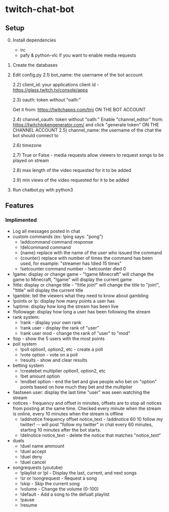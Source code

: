 # twitch-chat-bot

## Setup
0) Install dependencies
	- irc
	- pafy & python-vlc if you want to enable media requests
1) Create the databases
2) Edit config.py
	2.1) bot_name: the username of the bot account
	
	2.2) client_id: your applications client id - https://glass.twitch.tv/console/apps
	
	2.3) oauth: token without "oath:"
	
	Get it from: https://twitchapps.com/tmi ON THE BOT ACCOUNT
	
	2.4) channel_oauth: token without "oath:" Enable "channel_editor" from: https://twitchtokengenerator.com/ and click "generate token" ON THE CHANNEL ACCOUNT
	2.5) channel_name: the username of the chat the bot should connect to
	
	2.6) timezone
	
	2.7) True or False - media requests allow viewers to request songs to be played on stream
	
	2.8) max length of the video requested for it to be added
	
	2.9) min views of the video requested for it to be added
	
3) Run chatbot.py with python3

## Features

### Implimented

- Log all messages posted in chat
- custom commands (ex: !ping says: "pong")
	- !addcommand command response
	- !delcommand command
	- {name} replace with the name of the user who issued the command
	- {counter} replace with number of times the command has been used, for example: "streamer has !died 15 times"
	- !setcounter command number - !setcounter died 0
- !game: display or change game - "!game Minecraft" will change the game to Minecraft, "!game" will display the current game
- !title: display or change title - "!title join!" will change the title to "join!", "!title" will display the current title
- !gamble: tell the viewers what they need to know about gambling
- !points or !p: display how many points a user has
- !uptime: display how long the stream has been live
- !followage: display how long a user has been following the stream
- rank system:
	- !rank - display your own rank
	- !rank user - display the rank of "user"
	- !rank user mod - change the rank of "user" to "mod"
- !top - show the 5 users with the most points
- poll system
	- !poll option1, option2, etc - create a poll
	- !vote option - vote on a poll
	- !results - show and clear results
- betting system
	- !createbet multiplier option1, option2, etc
	- !bet amount option
	- !endbet option - end the bet and give people who bet on "option" points based on how much they bet and the multiplier
- !lastseen user: display the last time "user" was seen watching the stream
- notices - frequency and offset in minutes, offsets are to stop all notices from posting at the same time. Checked every minute when the stream is online, every 10 minutes when the stream is offline
	- !addnotice frequency offset notice_text - !addnotice 60 10 follow my twitter!  --  will post "follow my twitter" in chat every 60 minutes, starting 10 minutes after the bot starts.
	- !delnotice notice_text - delete the notice that matches "notice_text"
- duels
	- !duel name ammount
	- !duel accept
	- !duel deny
	- !duel cancel
- songrequests (youtube)
	- !playlist or !pl			- Display the last, current, and next songs
	- !sr or !songrequest		- Request a song
	- !skip						- Skip the current song
	- !volume					- Change the volume (0-100)
	- !default					- Add a song to the defualt playlist
	- !pause
	- !resume
